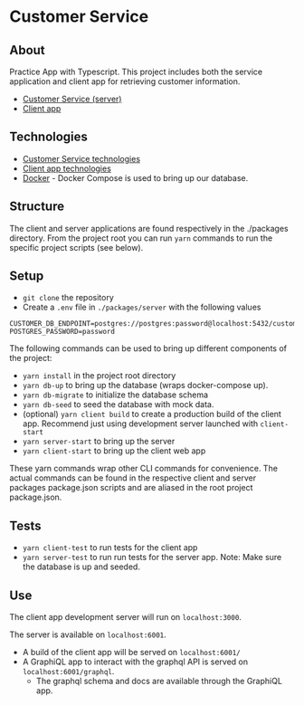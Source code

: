 # Customer Service

## About

Practice App with Typescript.
This project includes both the service application and client app for retrieving customer information.

- [Customer Service (server)](packages/server/README.md)
- [Client app](packages/client/README.md)

## Technologies

- [Customer Service technologies](packages/server/README.md#Technologies)
- [Client app technologies](packages/client/README.md#Technologies")
- [Docker](https://docs.docker.com/compose/) - Docker Compose is used to bring up our database.

## Structure

The client and server applications are found respectively in the ./packages directory. From the project root you can run `yarn` commands to run the specific project scripts (see below).

## Setup

- `git clone` the repository
- Create a `.env` file in `./packages/server` with the following values

```
CUSTOMER_DB_ENDPOINT=postgres://postgres:password@localhost:5432/customerdb
POSTGRES_PASSWORD=password
```

The following commands can be used to bring up different components of the project:

- `yarn install` in the project root directory
- `yarn db-up` to bring up the database (wraps docker-compose up).
- `yarn db-migrate` to initialize the database schema
- `yarn db-seed` to seed the database with mock data.
- (optional) `yarn client build` to create a production build of the client app. Recommend just using development server launched with `client-start`
- `yarn server-start` to bring up the server
- `yarn client-start` to bring up the client web app

These yarn commands wrap other CLI commands for convenience. The actual commands can be found in the respective client and server packages package.json scripts and are aliased in the root project package.json.

## Tests

- `yarn client-test` to run tests for the client app
- `yarn server-test` to run run tests for the server app. Note: Make sure the database is up and seeded.

## Use

The client app development server will run on `localhost:3000`.

The server is available on `localhost:6001`.

- A build of the client app will be served on `localhost:6001/`
- A GraphiQL app to interact with the graphql API is served on `localhost:6001/graphql`.
  - The graphql schema and docs are available through the GraphiQL app.

